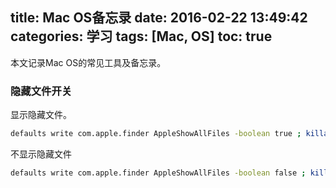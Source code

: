 title: Mac OS备忘录
date: 2016-02-22 13:49:42
categories: 学习
tags: [Mac, OS]
toc: true
---

本文记录Mac OS的常见工具及备忘录。

### 隐藏文件开关

显示隐藏文件。

```bash
defaults write com.apple.finder AppleShowAllFiles -boolean true ; killall Finder
```

不显示隐藏文件

```bash
defaults write com.apple.finder AppleShowAllFiles -boolean false ; killall Finde
```

